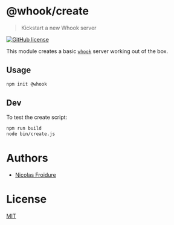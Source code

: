 [//]: # ( )
[//]: # (This file is automatically generated by a `metapak`)
[//]: # (module. Do not change it  except between the)
[//]: # (`content:start/end` flags, your changes would)
[//]: # (be overridden.)
[//]: # ( )
# @whook/create
> Kickstart a new Whook server

[![GitHub license](https://img.shields.io/badge/license-MIT-blue.svg)](https://github.com/nfroidure/whook/blob/master/packages/whook-create/LICENSE)


[//]: # (::contents:start)

This module creates a basic [`whook`](https://github.com/nfroidure/whook)
 server working out of the box.


## Usage

```sh
npm init @whook
```

## Dev

To test the create script:
```sh
npm run build
node bin/create.js
```

[//]: # (::contents:end)

# Authors
- [Nicolas Froidure](http://insertafter.com/en/index.html)

# License
[MIT](https://github.com/nfroidure/whook/blob/master/packages/whook-create/LICENSE)
